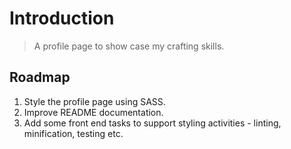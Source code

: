 # Introduction

> A profile page to show case my crafting skills.

## Roadmap

1. Style the profile page using SASS.
1. Improve README documentation.
1. Add some front end tasks to support styling activities - linting, minification, testing etc.
